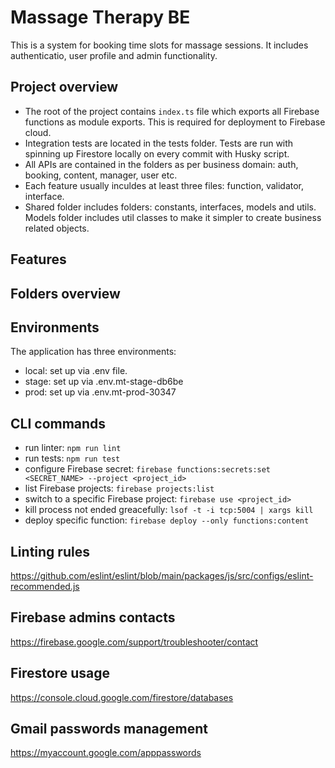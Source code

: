 # Massage Therapy BE

This is a system for booking time slots for massage sessions. It includes authenticatio, user profile and admin functionality.

## Project overview
  - The root of the project contains `index.ts` file which exports all Firebase functions as module exports. This is required for deployment to Firebase cloud.
  - Integration tests are located in the tests folder. Tests are run with spinning up Firestore locally on every commit with Husky script.
  - All APIs are contained in the folders as per business domain: auth, booking, content, manager, user etc.
  - Each feature usually inculdes at least three files: function, validator, interface.
  - Shared folder includes folders: constants, interfaces, models and utils. Models folder includes util classes to make it simpler to create business related objects.

## Features

<!-- Features are located in the `src/app/modules/lazy` folder: they are all routable and loaded lazily.
- main - contains the landing page with components that represent sections of the page.
- auth - contains authentication flow and logic: register, login, reset password etc.
- booking - contains the booking flow and logic: cart, select product page, checkout page etc.
- admin - has all the logic related to the content management.
- user - used for displaying user related data and bookings. -->

## Folders overview

<!-- All the main modules (e.g. CoreModule and SharedModule) are loaded into AppModule.
The entry point for application-related logic is app.component.ts, it loads among others CoreModule and SharedModule, inits i18n logic.
- core - contains singletons, constants, decorators, upper-level routing and i18n.
- shared - contains dumb UI components, pipes, utils, directives and abstract classes.
- interfaces - is the entry point for all app-wide interfaces that are used in more than one module.
- modules - is the place for business modules (in "lazy" folder because they are lazy loadable) and UI modules (e.g. dialog). -->

## Environments

The application has three environments:
- local: set up via .env file.
- stage: set up via .env.mt-stage-db6be
- prod: set up via .env.mt-prod-30347

## CLI commands
  - run linter: `npm run lint`
  - run tests: `npm run test`
  - configure Firebase secret: `firebase functions:secrets:set <SECRET_NAME> --project <project_id>`
  - list Firebase projects: `firebase projects:list`
  - switch to a specific Firebase project: `firebase use <project_id>`
  - kill process not ended greacefully: `lsof -t -i tcp:5004 | xargs kill`
  - deploy specific function: `firebase deploy --only functions:content`

## Linting rules
https://github.com/eslint/eslint/blob/main/packages/js/src/configs/eslint-recommended.js

## Firebase admins contacts
https://firebase.google.com/support/troubleshooter/contact

## Firestore usage
https://console.cloud.google.com/firestore/databases

## Gmail passwords management
https://myaccount.google.com/apppasswords
